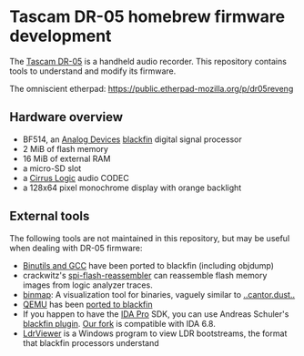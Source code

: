 # Tascam DR-05 homebrew firmware development

The [Tascam DR-05] is a handheld audio recorder. This repository contains
tools to understand and modify its firmware.

The omniscient etherpad: https://public.etherpad-mozilla.org/p/dr05reveng

[Tascam DR-05]: http://tascam.com/product/dr-05/


## Hardware overview

* BF514, an [Analog Devices][adi] [blackfin] digital signal processor
* 2 MiB of flash memory
* 16 MiB of external RAM
* a micro-SD slot
* a [Cirrus Logic][cirrus] audio CODEC
* a 128x64 pixel monochrome display with orange backlight

[adi]: http://www.analog.com/en/index.html
[blackfin]: http://www.analog.com/en/products/processors-dsp/blackfin.html
[cirrus]: https://www.cirrus.com/


## External tools

The following tools are not maintained in this repository, but may be useful
when dealing with DR-05 firmware:

* [Binutils and GCC][gcc] have been ported to blackfin (including objdump)
* crackwitz's [spi-flash-reassembler][reasm] can reassemble flash memory
  images from logic analyzer traces.
* [binmap]: A visualization tool for binaries, vaguely similar to
  [..cantor.dust..][cantor]
* [QEMU] has been [ported to blackfin][qemu-bfin]
* If you happen to have the [IDA Pro] SDK, you can use Andreas Schuler's
  [blackfin plugin][ida-bfin]. [Our fork][ida-dr05] is compatible with IDA 6.8.
* [LdrViewer][ldrv] is a Windows program to view LDR bootstreams, the format
  that blackfin processors understand

[gcc]: https://gcc.gnu.org/
[reasm]: https://github.com/dr05-homebrew/spi-flash-reassembler
[binmap]: https://github.com/dr05-homebrew/binmap
[cantor]: https://sites.google.com/site/xxcantorxdustxx/
[QEMU]: http://wiki.qemu.org/Main_Page
[qemu-bfin]: https://github.com/vapier/qemu
[IDA Pro]: https://www.hex-rays.com/products/ida/index.shtml
[ida-bfin]: https://github.com/krater/Blackfin-IDA-Pro-Plugin
[ida-dr05]: https://github.com/dr05-homebrew/Blackfin-IDA-Pro-Plugin
[ldrv]: http://dolomitics.com/downloads/ldrviewer.html
